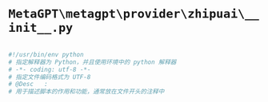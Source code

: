 # `MetaGPT\metagpt\provider\zhipuai\__init__.py`

```py

#!/usr/bin/env python
# 指定解释器为 Python，并且使用环境中的 python 解释器
# -*- coding: utf-8 -*-
# 指定文件编码格式为 UTF-8
# @Desc   :
# 用于描述脚本的作用和功能，通常放在文件开头的注释中

```